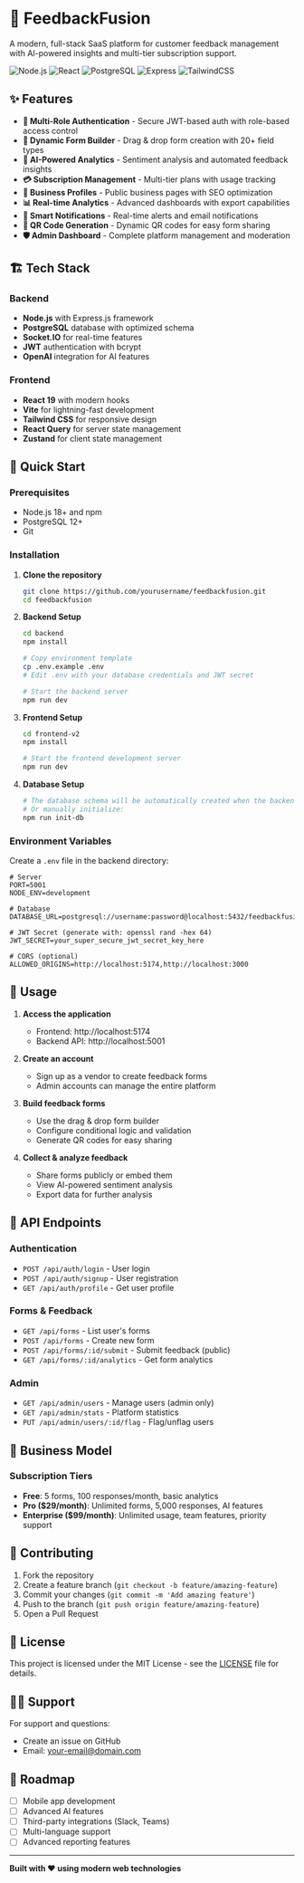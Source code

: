 # 🚀 FeedbackFusion

A modern, full-stack SaaS platform for customer feedback management with AI-powered insights and multi-tier subscription support.

![Node.js](https://img.shields.io/badge/Node.js-43853D?style=for-the-badge&logo=node.js&logoColor=white)
![React](https://img.shields.io/badge/React-20232A?style=for-the-badge&logo=react&logoColor=61DAFB)
![PostgreSQL](https://img.shields.io/badge/PostgreSQL-316192?style=for-the-badge&logo=postgresql&logoColor=white)
![Express](https://img.shields.io/badge/Express.js-404D59?style=for-the-badge)
![TailwindCSS](https://img.shields.io/badge/Tailwind_CSS-38B2AC?style=for-the-badge&logo=tailwind-css&logoColor=white)

## ✨ Features

- **🔐 Multi-Role Authentication** - Secure JWT-based auth with role-based access control
- **📝 Dynamic Form Builder** - Drag & drop form creation with 20+ field types
- **🤖 AI-Powered Analytics** - Sentiment analysis and automated feedback insights  
- **💳 Subscription Management** - Multi-tier plans with usage tracking
- **🏢 Business Profiles** - Public business pages with SEO optimization
- **📊 Real-time Analytics** - Advanced dashboards with export capabilities
- **🔔 Smart Notifications** - Real-time alerts and email notifications
- **📱 QR Code Generation** - Dynamic QR codes for easy form sharing
- **🛡️ Admin Dashboard** - Complete platform management and moderation

## 🏗️ Tech Stack

### Backend
- **Node.js** with Express.js framework
- **PostgreSQL** database with optimized schema
- **Socket.IO** for real-time features
- **JWT** authentication with bcrypt
- **OpenAI** integration for AI features

### Frontend  
- **React 19** with modern hooks
- **Vite** for lightning-fast development
- **Tailwind CSS** for responsive design
- **React Query** for server state management
- **Zustand** for client state management

## 🚀 Quick Start

### Prerequisites
- Node.js 18+ and npm
- PostgreSQL 12+
- Git

### Installation

1. **Clone the repository**
   ```bash
   git clone https://github.com/yourusername/feedbackfusion.git
   cd feedbackfusion
   ```

2. **Backend Setup**
   ```bash
   cd backend
   npm install
   
   # Copy environment template
   cp .env.example .env
   # Edit .env with your database credentials and JWT secret
   
   # Start the backend server
   npm run dev
   ```

3. **Frontend Setup**
   ```bash
   cd frontend-v2
   npm install
   
   # Start the frontend development server
   npm run dev
   ```

4. **Database Setup**
   ```bash
   # The database schema will be automatically created when the backend starts
   # Or manually initialize:
   npm run init-db
   ```

### Environment Variables

Create a `.env` file in the backend directory:

```env
# Server
PORT=5001
NODE_ENV=development

# Database
DATABASE_URL=postgresql://username:password@localhost:5432/feedbackfusion

# JWT Secret (generate with: openssl rand -hex 64)
JWT_SECRET=your_super_secure_jwt_secret_key_here

# CORS (optional)
ALLOWED_ORIGINS=http://localhost:5174,http://localhost:3000
```

## 📖 Usage

1. **Access the application**
   - Frontend: http://localhost:5174
   - Backend API: http://localhost:5001

2. **Create an account**
   - Sign up as a vendor to create feedback forms
   - Admin accounts can manage the entire platform

3. **Build feedback forms**
   - Use the drag & drop form builder
   - Configure conditional logic and validation
   - Generate QR codes for easy sharing

4. **Collect & analyze feedback**
   - Share forms publicly or embed them
   - View AI-powered sentiment analysis
   - Export data for further analysis

## 🔄 API Endpoints

### Authentication
- `POST /api/auth/login` - User login
- `POST /api/auth/signup` - User registration
- `GET /api/auth/profile` - Get user profile

### Forms & Feedback
- `GET /api/forms` - List user's forms
- `POST /api/forms` - Create new form
- `POST /api/forms/:id/submit` - Submit feedback (public)
- `GET /api/forms/:id/analytics` - Get form analytics

### Admin
- `GET /api/admin/users` - Manage users (admin only)
- `GET /api/admin/stats` - Platform statistics
- `PUT /api/admin/users/:id/flag` - Flag/unflag users

## 🏢 Business Model

### Subscription Tiers

- **Free**: 5 forms, 100 responses/month, basic analytics
- **Pro ($29/month)**: Unlimited forms, 5,000 responses, AI features  
- **Enterprise ($99/month)**: Unlimited usage, team features, priority support

## 🤝 Contributing

1. Fork the repository
2. Create a feature branch (`git checkout -b feature/amazing-feature`)
3. Commit your changes (`git commit -m 'Add amazing feature'`)
4. Push to the branch (`git push origin feature/amazing-feature`)
5. Open a Pull Request

## 📄 License

This project is licensed under the MIT License - see the [LICENSE](LICENSE) file for details.

## 🙋‍♂️ Support

For support and questions:
- Create an issue on GitHub
- Email: your-email@domain.com

## 🎯 Roadmap

- [ ] Mobile app development
- [ ] Advanced AI features
- [ ] Third-party integrations (Slack, Teams)
- [ ] Multi-language support
- [ ] Advanced reporting features

---

**Built with ❤️ using modern web technologies**
